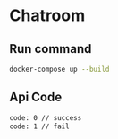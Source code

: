 # Chatroom

## Run command 

```bash
docker-compose up --build
```


## Api Code

```bash
code: 0 // success
code: 1 // fail
```
